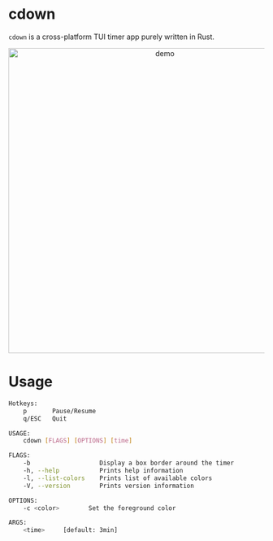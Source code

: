 # cdown

`cdown` is a cross-platform TUI timer app purely written in Rust.

<p align="center">
  <img src="https://user-images.githubusercontent.com/39664774/121809504-fb1c5c80-cc97-11eb-821a-fdfe4b98203f.gif" alt="demo" width="600">
</p>

# Usage

```sh
Hotkeys:
    p       Pause/Resume
    q/ESC   Quit

USAGE:
    cdown [FLAGS] [OPTIONS] [time]

FLAGS:
    -b                   Display a box border around the timer
    -h, --help           Prints help information
    -l, --list-colors    Prints list of available colors
    -V, --version        Prints version information

OPTIONS:
    -c <color>        Set the foreground color 

ARGS:
    <time>     [default: 3min]
```
